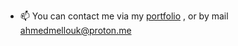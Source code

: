 - 📫 You can contact me via my <a href="https://www.amedd.me/" target="_blank" >portfolio</a> , or by mail ahmedmellouk@proton.me

